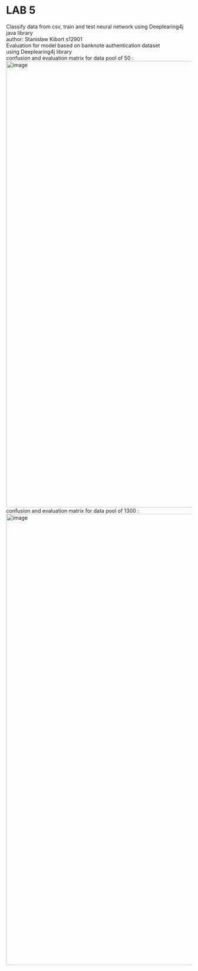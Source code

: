 # LAB 5 
Classify data from csv, train and test neural network using Deeplearing4j java library<br />
author: Stanisław Kibort s12901<br />
Evaluation for model based on banknote authentication dataset<br /> using Deeplearing4j library<br />
confusion and evaluation matrix for data pool of 50 :
<img width="1211" alt="image" src="https://github.com/stanlet145/NAIWinterSemester/assets/57921350/8ac7991f-2433-412c-b955-31c041817cea">
confusion and evaluation matrix for data pool of 1300 :
<img width="1224" alt="image" src="https://github.com/stanlet145/NAIWinterSemester/assets/57921350/82321a8e-5df4-4eb8-8a23-ec9372e7b548">


